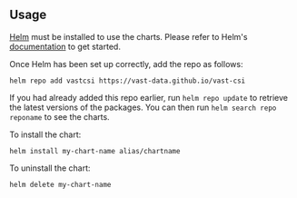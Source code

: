 ## Usage

[Helm](https://helm.sh) must be installed to use the charts.  Please refer to
Helm's [documentation](https://helm.sh/docs) to get started.

Once Helm has been set up correctly, add the repo as follows:

    helm repo add vastcsi https://vast-data.github.io/vast-csi

If you had already added this repo earlier, run `helm repo update` to retrieve
the latest versions of the packages.  You can then run `helm search repo reponame` to see the charts.

To install the <chart-name> chart:

    helm install my-chart-name alias/chartname

To uninstall the chart:

    helm delete my-chart-name
